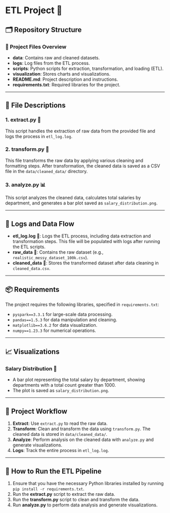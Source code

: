 # ETL Project 🚀

## 🗂 Repository Structure

### 📁 Project Files Overview
- **data**: Contains raw and cleaned datasets.
- **logs**: Log files from the ETL process.
- **scripts**: Python scripts for extraction, transformation, and loading (ETL).
- **visualization**: Stores charts and visualizations.
- **README.md**: Project description and instructions.
- **requirements.txt**: Required libraries for the project.

---

## 📝 File Descriptions

### 1. **extract.py** 📝
This script handles the extraction of raw data from the provided file and logs the process in `etl_log.log`.

### 2. **transform.py** 🔄
This file transforms the raw data by applying various cleaning and formatting steps. After transformation, the cleaned data is saved as a CSV file in the `data/cleaned_data/` directory.

### 3. **analyze.py** 📊
This script analyzes the cleaned data, calculates total salaries by department, and generates a bar plot saved as `salary_distribution.png`.

---

## 📄 Logs and Data Flow

- **etl_log.log** 📂: Logs the ETL process, including data extraction and transformation steps. This file will be populated with logs after running the ETL scripts.
- **raw_data** 📁: Contains the raw dataset (e.g., `realistic_messy_dataset_100k.csv`).
- **cleaned_data** 📁: Stores the transformed dataset after data cleaning in `cleaned_data.csv`.

---

## 📦 Requirements

The project requires the following libraries, specified in `requirements.txt`:

- `pyspark==3.3.1` for large-scale data processing.
- `pandas==1.5.3` for data manipulation and cleaning.
- `matplotlib==3.6.2` for data visualization.
- `numpy==1.23.3` for numerical operations.

---

## 📈 Visualizations

### **Salary Distribution** 💸

- A bar plot representing the total salary by department, showing departments with a total count greater than 1000.
- The plot is saved as `salary_distribution.png`.

---

## 📅 Project Workflow

1. **Extract**: Use `extract.py` to read the raw data.
2. **Transform**: Clean and transform the data using `transform.py`. The cleaned data is stored in `data/cleaned_data/`.
3. **Analyze**: Perform analysis on the cleaned data with `analyze.py` and generate visualizations.
4. **Logs**: Track the entire process in `etl_log.log`.

---

## 🔧 How to Run the ETL Pipeline

1. Ensure that you have the necessary Python libraries installed by running `pip install -r requirements.txt`.
2. Run the **extract.py** script to extract the raw data.
3. Run the **transform.py** script to clean and transform the data.
4. Run **analyze.py** to perform data analysis and generate visualizations.

